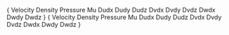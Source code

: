 {
  Velocity
  Density
  Pressure
  Mu
  Dudx
  Dudy
  Dudz
  Dvdx
  Dvdy
  Dvdz
  Dwdx
  Dwdy
  Dwdz
}
{
  Velocity
  Density
  Pressure
  Mu
  Dudx
  Dudy
  Dudz
  Dvdx
  Dvdy
  Dvdz
  Dwdx
  Dwdy
  Dwdz
}
